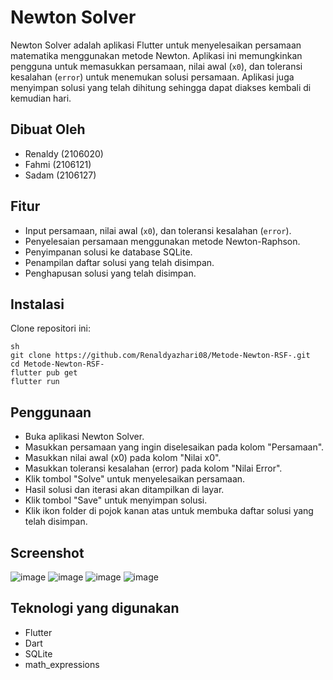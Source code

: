 # Newton Solver

Newton Solver adalah aplikasi Flutter untuk menyelesaikan persamaan matematika menggunakan metode Newton. Aplikasi ini memungkinkan pengguna untuk memasukkan persamaan, nilai awal (`x0`), dan toleransi kesalahan (`error`) untuk menemukan solusi persamaan. Aplikasi juga menyimpan solusi yang telah dihitung sehingga dapat diakses kembali di kemudian hari.

## Dibuat Oleh
- Renaldy (2106020)
- Fahmi (2106121)
- Sadam (2106127)

## Fitur
- Input persamaan, nilai awal (`x0`), dan toleransi kesalahan (`error`).
- Penyelesaian persamaan menggunakan metode Newton-Raphson.
- Penyimpanan solusi ke database SQLite.
- Penampilan daftar solusi yang telah disimpan.
- Penghapusan solusi yang telah disimpan.

## Instalasi
Clone repositori ini:
   ```
   sh
   git clone https://github.com/Renaldyazhari08/Metode-Newton-RSF-.git
   cd Metode-Newton-RSF-
   flutter pub get
   flutter run
   ```
## Penggunaan
- Buka aplikasi Newton Solver.
- Masukkan persamaan yang ingin diselesaikan pada kolom "Persamaan".
- Masukkan nilai awal (x0) pada kolom "Nilai x0".
- Masukkan toleransi kesalahan (error) pada kolom "Nilai Error".
- Klik tombol "Solve" untuk menyelesaikan persamaan.
- Hasil solusi dan iterasi akan ditampilkan di layar.
- Klik tombol "Save" untuk menyimpan solusi.
- Klik ikon folder di pojok kanan atas untuk membuka daftar solusi yang telah disimpan.

## Screenshot
![image](https://github.com/Renaldyazhari08/Metode-Newton-RSF-/assets/126949059/db965798-2f0d-4e3e-b225-a2be80775409)
![image](https://github.com/Renaldyazhari08/Metode-Newton-RSF-/assets/126949059/a3a7e820-0d67-499a-8d62-03916002b99e)
![image](https://github.com/Renaldyazhari08/Metode-Newton-RSF-/assets/126949059/016ab6d8-062f-4238-ab87-f62d3ee2d6c6)
![image](https://github.com/Renaldyazhari08/Metode-Newton-RSF-/assets/126949059/c8cd9664-c8c3-4e90-ac51-962dc557dd59)

## Teknologi yang digunakan
- Flutter
- Dart
- SQLite
- math_expressions

